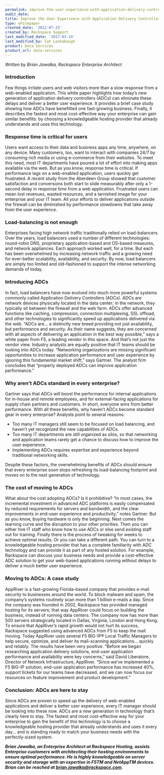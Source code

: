 ```yaml
---
permalink: improve-the-user-experience-with-application-delivery-controllers-adcs/
audit_date:
title: Improve the User Experience with Application Delivery Controllers (ADCs)
type: whitepaper
created_date: '2012-07-23'
created_by: Rackspace Support
last_modified_date: '2017-03-14'
last_modified_by: Cat Lookabaugh
product: Data Services
product_url: data-services
---
```


*Written by Brian Jawalka, Rackspace Enterprise Architect*

### Introduction

Few things irritate users and web visitors more than a slow response
from a web-enabled application. This white paper highlights how today’s
new generation of application delivery controllers (ADCs) can eliminate
these delays and deliver a better user experience. It provides a brief
case study showing how ADCs have benefitted one fast-growing business.
Finally, it describes the fastest and most cost-effective way your
enterprise can gain similar benefits: by choosing a knowledgeable
hosting provider that already understands and uses this technology.

### Response time is critical for users

Users want access to their data and business apps any time, anywhere, on
any device. Many customers, too, want to interact with companies 24/7 by
consuming rich media or using e-commerce from their websites. To meet
this need, most IT departments have poured a lot of effort into making
apps available via the web. But as you know, response time is critical.
If performance lags on a web-enabled application, users quickly get
frustrated. A recent study from the Aberdeen Group showed that customer
satisfaction and conversions both start to slide measurably after only a
1-second delay in response time from a web application. Frustrated users
can mean lost revenues, wasted resources, and a tarnished image for your
enterprise and your IT team. All your efforts to deliver applications
outside the firewall can be diminished by performance slowdowns that
take away from the user experience.

### Load-balancing is not enough

Enterprises facing high network traffic traditionally relied on
load-balancers. Over the years, load balancers used a number of
different technologies: round-robin DNS, proprietary application-based
and OS-based measures, and network appliances. Each approach worked
well, for a time. But each has been overwhelmed by increasing network
traffic and a growing need for ever-better scalability, availability,
and security. By now, load balancers are simply too limited and
old-fashioned to support the intense networking demands of today.

### Introducing ADCs

In fact, load balancers have now evolved into much more powerful systems
commonly called Application Delivery Controllers (ADCs). ADCs are
network devices physically located in the data center; in the network,
they typically sit between the firewall and the web farm. ADCs offer
advanced functions like caching, compression, connection multiplexing,
SSL offload, and other technologies to significantly speed up
applications delivered via the web. “ADCs are... a distinctly new breed
providing not just availability, but performance and security. As their
name suggests, they are concerned with all aspects of delivering an
application in the best way possible,” says a white paper from F5, a
leading vendor in this space. And that’s not just the vendor view.
Industry analysts are equally positive that IT teams should be looking
into ADCs today. “Networking organizations are missing significant
opportunities to increase application performance and user experience by
ignoring this fundamental market shift,” says Gartner. The analyst firm
concludes that “properly deployed ADCs can improve application
performance.”

### Why aren't ADCs standard in every enterprise?

Gartner says that ADCs will boost the performance for internal
applications for in-house and remote employees, and for external-facing
applications for supply chain partners and customers. In short, everyone
wins from better performance. With all these benefits, why haven’t ADCs
become standard gear in every enterprise? Analysts point to several
reasons:

-   Too many IT managers still seem to be focused on load balancing, and haven’t
yet recognized the new capabilities of ADCs.
-   Too many IT departments are still organized as silos, so that networking and
application teams rarely get a chance to discuss how to improve the user
experience.
-   Implementing ADCs requires expertise and experience beyond traditional
networking skills.

Despite these factors, the overwhelming benefits of ADCs should ensure
that every enterprise soon stops refreshing its load-balancing footprint
and moves on to the next generation of technology.

### The cost of moving to ADCs

What about the cost adopting ADCs? Is it prohibitive? “In most cases,
the incremental investment in advanced ADC platforms is easily
compensated by reduced requirements for servers and bandwidth, and the
clear improvements in end-user experience and productivity,” notes
Gartner. But as you know, buying hardware is only the beginning. Next
comes the learning curve and the disruption to your other priorities.
Then you can either hire IT staff who know how to use ADCs or else send
existing staff out for training. Finally there is the process of
tweaking for weeks to achieve optimal results. Or you can take a
different path. You can turn to a knowledgeable hosting provider that
has a complete familiarity with ADC technology and can provide it as
part of any hosted solution. For example, Rackspace can discuss your
business needs and provide a cost-effective ADC solution to get your
web-based applications running without delays to deliver a much better
user experience.

### Moving to ADCs: A case study

AppRiver is a fast-growing Florida-based company that provides e-mail
security to businesses around the world. To block malware and spam, the
company’s systems routinely scan more than 1 billion e-mails a day.
Since the company was founded in 2002, Rackspace has provided managed
hosting for its servers; that way AppRiver could focus on building the
business, instead of running data centers. The company now has more than
500 servers strategically located in Dallas, Virginia, London and Hong
Kong. To ensure that AppRiver’s rapid growth would not hurt its success,
Rackspace suggested using advanced ADCs from F5 to keep the mail moving.
Today AppRiver uses several F5 BIG-IP® Local Traffic Managers to help
secure, optimize, and deliver its mail-scanning applications... quickly
and reliably. The results have been very positive. “Before we began
researching application delivery solutions, end-user application
performance and availability were key concerns,” said David Liberatore,
Director of Network Infrastructure, AppRiver. “Since we’ve implemented a
F5 BIG-IP solution, end-user application performance has increased 40%,
support tickets for our teams have decreased, and we can now focus our
resources on feature improvement and product development.”

### Conclusion: ADCs are here to stay

Since ADCs are proven to speed up the delivery of web-enabled
applications and deliver a better user experience, every IT manager
should be looking into these now. ADCs are a new generation in
technology that’s clearly here to stay. The fastest and most
cost-effective way for your enterprise to gain the benefit of this
technology is to choose a knowledgeable hosting provider that already
understands and uses it every day... and is standing ready to match your
business needs with the perfectly-sized system.

***Brian Jawalka, an Enterprise Architect at Rackspace Hosting, assists
Enterprise customers with architecting their hosting environments to
ensure optimal performance. He is highly knowledgeable on server
security and storage with an expertise in F5TM and NetAppTM devices.
Brian can be reached at <brian.jawalka@rackspace.com>.***
